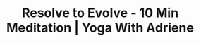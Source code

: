 ---
draft: false 

title: "Resolve to Evolve - 10 Min Meditation | Yoga With Adriene"
slug: "Resolve to Evolve 10 Min Meditation Yoga With Adriene"

thumbnail: "https://i.ytimg.com/vi/DP3BE1ezThE/hqdefault.jpg"
time: "10:41"
tags: ["10 Min","Guided Meditation"]
stars: ["adriene"]
youtubeId: "DP3BE1ezThE"

dis: "
Join Adriene for this very sweet, very special meditation dedicated to support you during a time of transition. No meditation experience necessary!  All you need to meditate is a little willingness, commitment and dedication to yourself. In this easy at home meditation you are invited to go within and if it feels right, honor an ending to welcome something new.  Perfect for transition times, come as you are, Resolve to Evolve.
"
---